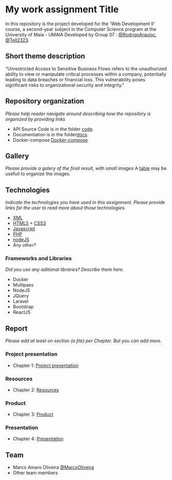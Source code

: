 # My work assignment Title
In this repository is the project developed for the 'Web Development II' course, a second-year subject in the Computer Science program at the University of Maia - UMAIA
Developed by Group 07 : [@RodrigoAraujoc](https://github.com/RodrigoAraujoc), [@Tell2323](https://github.com/Tell2323).

## Short theme description

"Unrestricted Access to Sensitive Business Flows refers to the unauthorized ability to view or manipulate critical processes within a company, potentially leading to data breaches or financial loss. This vulnerability poses significant risks to organizational security and integrity."

## Repository organization

_Please help reader navigate around describing how the repository is organized by providing links_
* API Source Code is in the folder [code](M1).
* Documentation is in the folder[docs](docs).
* Docker-compose [Docker-compose](M1/docker-compose.yml)

## Gallery

_Please provide a galery of the final result, with small images_
A [table](https://www.markdownguide.org/extended-syntax/#tables) may be usefull to organize the images.

## Technologies

_Indicate the technologies you have used in this assignment. Please provide links for the user to read more about those technologies._
* [XML](https://www.w3.org/XML/)
* [HTML5](https://html.spec.whatwg.org/multipage/) + [CSS3](https://www.w3.org/Style/CSS/)
* [Javascript](https://developer.mozilla.org/en-US/docs/Learn/JavaScript)
* [PHP](https://www.php.net/)
* [nodeJS](https://nodejs.org/en/)
* _Any other?_

### Frameworks and Libraries

_Did you use any aditional libraries? Describe them here._
* Docker
* Multipass
* NodeJS
* JQuery
* Laravel
* Bootstrap
* ReactJS

## Report
_Please add at least on section (a file) per Chapter. But you can add more._

### Project presentation
* Chapter 1: [Project presentation](doc/c1.md)
### Resources
* Chapter 2: [Resources](doc/c2.md)
### Product
* Chapter 3: [Product](doc/c3.md)
### Presentation
* Chapter 4: [Presentation](doc/c4.md)

## Team
* Marco Amaro Oliveira [@MarcoOliveira](https://github.com/marcoamarooliveira)
* Other team members
